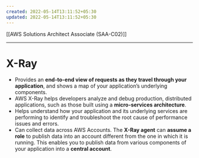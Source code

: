 ```yaml
---
created: 2022-05-14T13:11:52+05:30
updated: 2022-05-14T13:11:52+05:30
---
```

[[AWS Solutions Architect Associate (SAA-C02)]]

---
# X-Ray
- Provides an **end-to-end view of requests as they travel through your application**, and shows a map of your application’s underlying components.
- AWS X-Ray helps developers analyze and debug production, distributed applications, such as those built using a **micro-services architecture**. 
- Helps understand how your application and its underlying services are performing to identify and troubleshoot the root cause of performance issues and errors. 
- Can collect data across AWS Accounts. The **X-Ray agent** can **assume a role** to publish data into an account different from the one in which it is running. This enables you to publish data from various components of your application into a **central account**.
